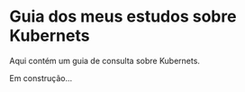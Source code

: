 # Guia dos meus estudos sobre Kubernets

Aqui contém um guia de consulta sobre Kubernets.

Em construção...